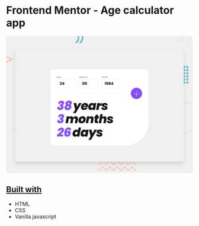 # Frontend Mentor - Age calculator app

![Design preview for the Age calculator app coding challenge](./design/desktop-preview.jpg)

## [Built with](#built-with)

-  HTML
-  CSS
-  Vanilla javascript
